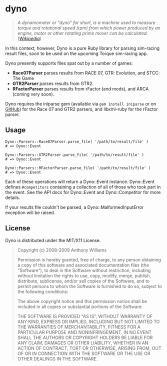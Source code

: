dyno
====

> _A dynamometer or "dyno" for short, is a machine used to measure torque and
> rotational speed (rpm) from which power produced by an engine, motor or
> other rotating prime mover can be calculated. ([Wikipedia][dyno-wp])_

In this context, however, Dyno is a pure Ruby library for parsing sim-racing
result files, soon to be used on the upcoming Torque sim-racing app.

Dyno presently supports files spat out by a number of games:

* **Race07Parser** parses results from RACE 07, GTR: Evolution, and
  STCC: The Game
* **GTR2Parser** parses results from GTR2.
* **RFactorParser** parses results from rFactor (and mods), and ARCA (coming
  very soon).

Dyno requires the iniparse gem (available via `gem install iniparse` or on
[GitHub][iniparse]) for the Race 07 and GTR2 parsers, and libxml-ruby for
the rFactor parser.

Usage
-----

    Dyno::Parsers::Race07Parser.parse_file( '/path/to/result/file' )
    # => Dyno::Event

    Dyno::Parsers::GTR2Parser.parse_file( '/path/to/result/file' )
    # => Dyno::Event

    Dyno::Parsers::RFactorParser.parse_file( '/path/to/result/file' )
    # => Dyno::Event

Each of these operations will return a Dyno::Event instance. Dyno::Event
defines `#competitors` containing a collection of all of those who took part
in the event. See the API docs for Dyno::Event and Dyno::Competitor for more
details.

If your results file couldn't be parsed, a Dyno::MalformedInputError exception
will be raised.

License
-------

Dyno is distributed under the MIT/X11 License.

> Copyright (c) 2008-2009 Anthony Williams
>
> Permission is hereby granted, free of charge, to any person obtaining a copy
> of this software and associated documentation files (the "Software"), to
> deal in the Software without restriction, including without limitation the
> rights to use, copy, modify, merge, publish, distribute, sublicense, and/or
> sell copies of the Software, and to permit persons to whom the Software is
> furnished to do so, subject to the following conditions:
>
> The above copyright notice and this permission notice shall be included in
> all copies or substantial portions of the Software.
>
> THE SOFTWARE IS PROVIDED "AS IS", WITHOUT WARRANTY OF ANY KIND, EXPRESS OR
> IMPLIED, INCLUDING BUT NOT LIMITED TO THE WARRANTIES OF MERCHANTABILITY,
> FITNESS FOR A PARTICULAR PURPOSE AND NONINFRINGEMENT. IN NO EVENT SHALL THE
> AUTHORS OR COPYRIGHT HOLDERS BE LIABLE FOR ANY CLAIM, DAMAGES OR OTHER
> LIABILITY, WHETHER IN AN ACTION OF CONTRACT, TORT OR OTHERWISE, ARISING
> FROM, OUT OF OR IN CONNECTION WITH THE SOFTWARE OR THE USE OR OTHER DEALINGS
> IN THE SOFTWARE.

[dyno-wp]:  http://en.wikipedia.org/wiki/Dynamometer "Wikipedia"
[iniparse]: http://github.com/anthonyw/iniparse "IniParse on GitHub"
